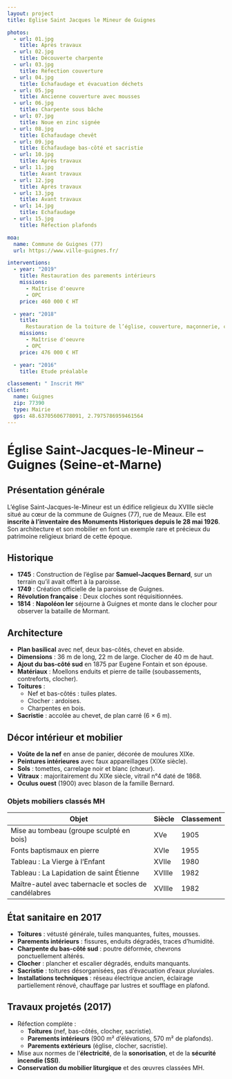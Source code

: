 ```yaml
---
layout: project
title: Eglise Saint Jacques le Mineur de Guignes

photos:
  - url: 01.jpg
    title: Après travaux
  - url: 02.jpg
    title: Découverte charpente
  - url: 03.jpg
    title: Réfection couverture
  - url: 04.jpg
    title: Echafaudage et évacuation déchets
  - url: 05.jpg
    title: Ancienne couverture avec mousses
  - url: 06.jpg
    title: Charpente sous bâche
  - url: 07.jpg
    title: Noue en zinc signée
  - url: 08.jpg
    title: Echafaudage chevêt
  - url: 09.jpg
    title: Echafaudage bas-côté et sacristie
  - url: 10.jpg
    title: Après travaux
  - url: 11.jpg
    title: Avant travaux
  - url: 12.jpg
    title: Après travaux
  - url: 13.jpg
    title: Avant travaux
  - url: 14.jpg
    title: Echafaudage
  - url: 15.jpg
    title: Réfection plafonds

moa:
  name: Commune de Guignes (77)
  url: https://www.ville-guignes.fr/

interventions:
  - year: "2019"
    title: Restauration des parements intérieurs
    missions:
      - Maîtrise d'oeuvre
      - OPC
    price: 460 000 € HT

  - year: "2018"
    title:
      Restauration de la toiture de l’église, couverture, maçonnerie, charpente
    missions:
      - Maîtrise d'oeuvre
      - OPC
    price: 476 000 € HT

  - year: "2016"
    title: Etude préalable

classement: " Inscrit MH"
client:
  name: Guignes
  zip: 77390
  type: Mairie
  gps: 48.63705606778091, 2.7975786959461564
---
```


# Église Saint-Jacques-le-Mineur – Guignes (Seine-et-Marne)

## Présentation générale

L’église Saint-Jacques-le-Mineur est un édifice religieux du XVIIIe siècle situé
au cœur de la commune de Guignes (77), rue de Meaux. Elle est **inscrite à
l’inventaire des Monuments Historiques depuis le 28 mai 1926**. Son architecture
et son mobilier en font un exemple rare et précieux du patrimoine religieux
briard de cette époque.

## Historique

- **1745** : Construction de l’église par **Samuel-Jacques Bernard**, sur un
  terrain qu’il avait offert à la paroisse.
- **1749** : Création officielle de la paroisse de Guignes.
- **Révolution française** : Deux cloches sont réquisitionnées.
- **1814** : **Napoléon Ier** séjourne à Guignes et monte dans le clocher pour
  observer la bataille de Mormant.

## Architecture

- **Plan basilical** avec nef, deux bas-côtés, chevet en abside.
- **Dimensions** : 36 m de long, 22 m de large. Clocher de 40 m de haut.
- **Ajout du bas-côté sud** en 1875 par Eugène Fontain et son épouse.
- **Matériaux** : Moellons enduits et pierre de taille (soubassements,
  contreforts, clocher).
- **Toitures** :
  - Nef et bas-côtés : tuiles plates.
  - Clocher : ardoises.
  - Charpentes en bois.
- **Sacristie** : accolée au chevet, de plan carré (6 × 6 m).

## Décor intérieur et mobilier

- **Voûte de la nef** en anse de panier, décorée de moulures XIXe.
- **Peintures intérieures** avec faux appareillages (XIXe siècle).
- **Sols** : tomettes, carrelage noir et blanc (chœur).
- **Vitraux** : majoritairement du XIXe siècle, vitrail n°4 daté de 1868.
- **Oculus ouest** (1900) avec blason de la famille Bernard.

### Objets mobiliers classés MH

| Objet                                                 | Siècle | Classement |
| ----------------------------------------------------- | ------ | ---------- |
| Mise au tombeau (groupe sculpté en bois)              | XVe    | 1905       |
| Fonts baptismaux en pierre                            | XVIe   | 1955       |
| Tableau : La Vierge à l’Enfant                        | XVIIe  | 1980       |
| Tableau : La Lapidation de saint Étienne              | XVIIIe | 1982       |
| Maître-autel avec tabernacle et socles de candélabres | XVIIIe | 1982       |

## État sanitaire en 2017

- **Toitures** : vétusté générale, tuiles manquantes, fuites, mousses.
- **Parements intérieurs** : fissures, enduits dégradés, traces d’humidité.
- **Charpente du bas-côté sud** : poutre déformée, chevrons ponctuellement
  altérés.
- **Clocher** : plancher et escalier dégradés, enduits manquants.
- **Sacristie** : toitures désorganisées, pas d’évacuation d’eaux pluviales.
- **Installations techniques** : réseau électrique ancien, éclairage
  partiellement rénové, chauffage par lustres et soufflage en plafond.

## Travaux projetés (2017)

- Réfection complète :
  - **Toitures** (nef, bas-côtés, clocher, sacristie).
  - **Parements intérieurs** (900 m² d’élévations, 570 m² de plafonds).
  - **Parements extérieurs** (église, clocher, sacristie).
- Mise aux normes de l’**électricité**, de la **sonorisation**, et de la
  **sécurité incendie (SSI)**.
- **Conservation du mobilier liturgique** et des œuvres classées MH.
